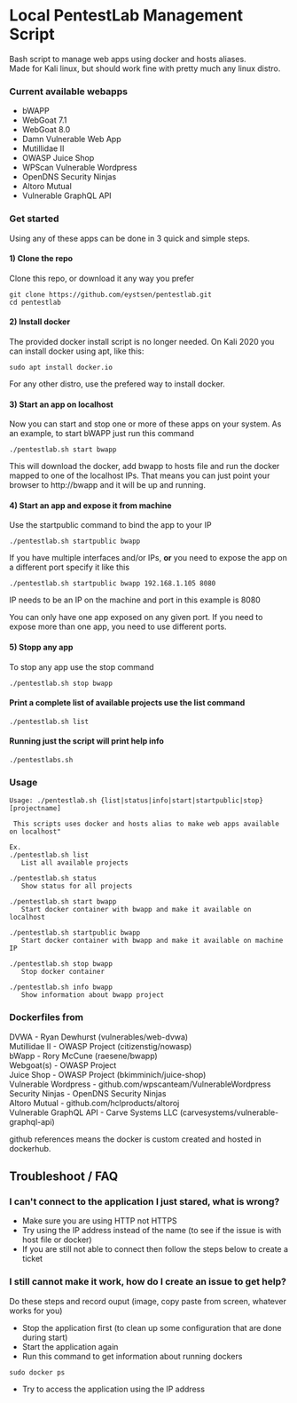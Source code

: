 # Local PentestLab Management Script

Bash script to manage web apps using docker and hosts aliases.  
Made for Kali linux, but should work fine with pretty much any linux distro.

### Current available webapps

* bWAPP
* WebGoat 7.1
* WebGoat 8.0
* Damn Vulnerable Web App
* Mutillidae II
* OWASP Juice Shop
* WPScan Vulnerable Wordpress
* OpenDNS Security Ninjas
* Altoro Mutual
* Vulnerable GraphQL API


### Get started 

Using any of these apps can be done in 3 quick and simple steps.

#### 1) Clone the repo
Clone this repo, or download it any way you prefer
```
git clone https://github.com/eystsen/pentestlab.git
cd pentestlab
```

#### 2) Install docker
The provided docker install script is no longer needed. 
On Kali 2020 you can install docker using apt, like this: 
```
sudo apt install docker.io
```

For any other distro, use the prefered way to install docker.


#### 3) Start an app on localhost
Now you can start and stop one or more of these apps on your system.
As an example, to start bWAPP just run this command
```
./pentestlab.sh start bwapp
```
This will download the docker, add bwapp to hosts file and run the docker
mapped to one of the localhost IPs.
That means you can just point your browser to http://bwapp and it will be up
and running.


#### 4) Start an app and expose it from machine
Use the startpublic command to bind the app to your IP
```
./pentestlab.sh startpublic bwapp
```
If you have multiple interfaces and/or IPs, **or** you need to expose the app on a different port specify it like this
```
./pentestlab.sh startpublic bwapp 192.168.1.105 8080
```
IP needs to be an IP on the machine and port in this example is 8080

You can only have one app exposed on any given port. If you need to expose more than one app, you need to use different ports.


#### 5) Stopp any app
To stop any app use the stop command
```
./pentestlab.sh stop bwapp
```


#### Print a complete list of available projects use the list command
```
./pentestlab.sh list 
```

#### Running just the script will print help info
```
./pentestlabs.sh 
```


### Usage
```
Usage: ./pentestlab.sh {list|status|info|start|startpublic|stop} [projectname]

 This scripts uses docker and hosts alias to make web apps available on localhost"

Ex.
./pentestlab.sh list
   List all available projects  

./pentestlab.sh status
   Show status for all projects  

./pentestlab.sh start bwapp
   Start docker container with bwapp and make it available on localhost  

./pentestlab.sh startpublic bwapp
   Start docker container with bwapp and make it available on machine IP 

./pentestlab.sh stop bwapp
   Stop docker container

./pentestlab.sh info bwapp
   Show information about bwapp project
```

 ### Dockerfiles from
 DVWA                   - Ryan Dewhurst (vulnerables/web-dvwa)  
 Mutillidae II          - OWASP Project (citizenstig/nowasp)  
 bWapp                  - Rory McCune (raesene/bwapp)  
 Webgoat(s)             - OWASP Project  
 Juice Shop             - OWASP Project (bkimminich/juice-shop)  
 Vulnerable Wordpress   - github.com/wpscanteam/VulnerableWordpress  
 Security Ninjas        - OpenDNS Security Ninjas  
 Altoro Mutual          - github.com/hclproducts/altoroj  
 Vulnerable GraphQL API - Carve Systems LLC (carvesystems/vulnerable-graphql-api)

github references means the docker is custom created and hosted in dockerhub.


## Troubleshoot / FAQ

### I can't connect to the application I just stared, what is wrong?
- Make sure you are using HTTP not HTTPS
- Try using the IP address instead of the name (to see if the issue is with host file or docker)
- If you are still not able to connect then follow the steps below to create a ticket

### I still cannot make it work, how do I create an issue to get help?
Do these steps and record ouput (image, copy paste from screen, whatever works for you)
- Stop the application first (to clean up some configuration that are done during start)
- Start the application again 
- Run this command to get information about running dockers
```
sudo docker ps
```
- Try to access the application using the IP address
